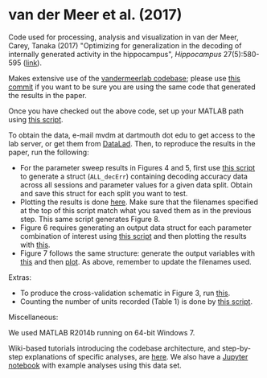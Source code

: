 # van der Meer et al. (2017)

Code used for processing, analysis and visualization in van der Meer,
Carey, Tanaka (2017) "Optimizing for generalization in the decoding of
internally generated activity in the hippocampus", _Hippocampus_
27(5):580-595
([link](http://onlinelibrary.wiley.com/doi/10.1002/hipo.22714/full)).

Makes extensive use of the
[vandermeerlab codebase](https://github.com/vandermeerlab/vandermeerlab);
please use
[this commit](https://github.com/vandermeerlab/vandermeerlab/commit/44a3547f059bfeb828cb3f5aaedb74e5e644f92d)
if you want to be sure you are using the same code that generated the
results in the paper.

Once you have checked out the above code, set up your MATLAB path
using [this script](https://github.com/mvdm/papers/blob/master/vanderMeer_etal_submitted/misc/MASTER_path.m).

To obtain the data, e-mail mvdm at dartmouth dot edu to get access to
the lab server, or get them from
[DataLad](http://datasets.datalad.org/?dir=/workshops/mind-2017/MotivationalT). Then,
to reproduce the results in the paper, run the following:

- For the parameter sweep results in Figures 4 and 5, first use [this
  script](https://github.com/mvdm/papers/blob/master/vanderMeer_etal_submitted/ParameterSweep/GENERATE_decErr_paramSweep.m) to generate a struct (`ALL_decErr`) containing decoding
  accuracy data across all sessions and parameter values for a given
  data split. Obtain and save this struct for each split you want to test.
- Plotting the results is done [here](https://github.com/mvdm/papers/blob/master/vanderMeer_etal_submitted/ParameterSweep/PLOT_decErr_paramSweep.m). Make sure that the filenames
  specified at the top of this script match what you saved them as in
  the previous step. This same script generates Figure 8.
- Figure 6 requires generating an output data struct for each
  parameter combination of interest using [this script](https://github.com/mvdm/papers/blob/master/vanderMeer_etal_submitted/NumberOfTrials/GENERATE_loocv_byLap.m) and then
  plotting the results with [this](https://github.com/mvdm/papers/blob/master/vanderMeer_etal_submitted/NumberOfTrials/PLOT_loocv_byLap_multi.m).
- Figure 7 follows the same structure: generate the output variables
  with [this](https://github.com/mvdm/papers/blob/master/vanderMeer_etal_submitted/TrialDistance/GENERATE_singleLapDist.m) and then [plot](https://github.com/mvdm/papers/blob/master/vanderMeer_etal_submitted/TrialDistance/PLOT_singleLapDist.m). As above, remember to update the
  filenames used.

Extras:

- To produce the cross-validation schematic in Figure 3, run [this](https://github.com/mvdm/papers/blob/master/vanderMeer_etal_submitted/misc/decSchematic.m).
- Counting the number of units recorded (Table 1) is done by
  [this script](https://github.com/vandermeerlab/vandermeerlab/blob/44a3547f059bfeb828cb3f5aaedb74e5e644f92d/code-matlab/tasks/Alyssa_Tmaze/paper/PAPER_Collect_nUnitsRecorded.m).

Miscellaneous:

We used MATLAB R2014b running on 64-bit Windows 7.

Wiki-based tutorials introducing the codebase architecture, and
step-by-step explanations of specific analyses, are
[here](https://rcweb.dartmouth.edu/~mvdm/wiki). We
also have a
[Jupyter notebook](http://nbviewer.jupyter.org/github/summer-mind/mind_2017/blob/master/Tutorials/SpikeDecoding/spike_decoding_matlab.ipynb)
with example analyses using this data set.
